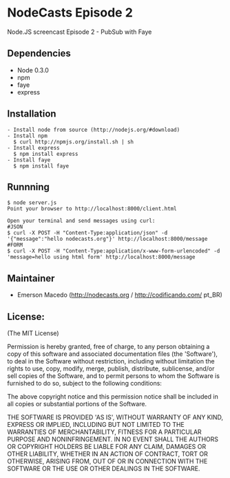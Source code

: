 NodeCasts Episode 2
===================

Node.JS screencast Episode 2 - PubSub with Faye

Dependencies
------------

* Node 0.3.0
* npm
* faye
* express

Installation
------------
    - Install node from source (http://nodejs.org/#download)
    - Install npm 
      $ curl http://npmjs.org/install.sh | sh
    - Install express 
      $ npm install express
    - Install faye 
      $ npm install faye

Runnning
--------
    $ node server.js
    Point your browser to http://localhost:8000/client.html
    
    Open your terminal and send messages using curl:
    #JSON
    $ curl -X POST -H "Content-Type:application/json" -d '{"message":"hello nodecasts.org"}' http://localhost:8000/message
    #FORM
    $ curl -X POST -H "Content-Type:application/x-www-form-urlencoded" -d 'message=hello using html form' http://localhost:8000/message
       
Maintainer
----------

* Emerson Macedo (<http://nodecasts.org> / <http://codificando.com/> pt_BR)

License:
--------

(The MIT License)

Permission is hereby granted, free of charge, to any person obtaining
a copy of this software and associated documentation files (the
'Software'), to deal in the Software without restriction, including
without limitation the rights to use, copy, modify, merge, publish,
distribute, sublicense, and/or sell copies of the Software, and to
permit persons to whom the Software is furnished to do so, subject to
the following conditions:

The above copyright notice and this permission notice shall be
included in all copies or substantial portions of the Software.

THE SOFTWARE IS PROVIDED 'AS IS', WITHOUT WARRANTY OF ANY KIND,
EXPRESS OR IMPLIED, INCLUDING BUT NOT LIMITED TO THE WARRANTIES OF
MERCHANTABILITY, FITNESS FOR A PARTICULAR PURPOSE AND NONINFRINGEMENT.
IN NO EVENT SHALL THE AUTHORS OR COPYRIGHT HOLDERS BE LIABLE FOR ANY
CLAIM, DAMAGES OR OTHER LIABILITY, WHETHER IN AN ACTION OF CONTRACT,
TORT OR OTHERWISE, ARISING FROM, OUT OF OR IN CONNECTION WITH THE
SOFTWARE OR THE USE OR OTHER DEALINGS IN THE SOFTWARE.
